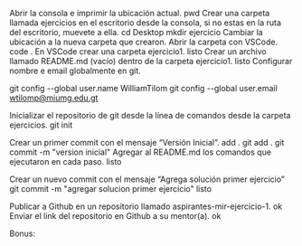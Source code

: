 Abrir la consola e imprimir la ubicación actual.
pwd
Crear una carpeta llamada ejercicios en el escritorio desde la consola, si no estas en la ruta del escritorio, muevete a ella.
cd Desktop
mkdir ejercicio
Cambiar la ubicación a la nueva carpeta que crearon.
Abrir la carpeta con VSCode.
code .
En VSCode crear una carpeta ejercicio1.
listo
Crear un archivo llamado README.md (vacío) dentro de la carpeta ejercicio1. listo
Configurar nombre e email globalmente en git.

git config --global user.name WilliamTilom
git config --global user.email wtilomp@miumg.edu.gt

Inicializar el repositorio de git desde la línea de comandos desde la carpeta ejercicios.
git init

Crear un primer commit con el mensaje “Versión Inicial”.
add .
git add .
git commit -m "version inicial"
Agregar al README.md los comandos que ejecutaron en cada paso.
listo

Crear un nuevo commit con el mensaje “Agrega solución primer ejercicio”
git commit -m "agregar solucion primer ejercicio"
listo

Publicar a Github en un repositorio llamado aspirantes-mir-ejercicio-1.
ok
Enviar el link del repositorio en Github a su mentor(a).
ok

Bonus: